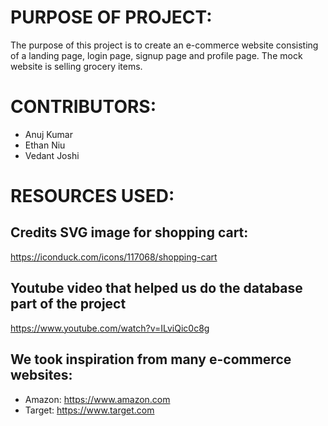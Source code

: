 # PURPOSE OF PROJECT:
The purpose of this project is to create an e-commerce website consisting of a landing page, login page, signup page and profile page. The mock website is selling grocery items.

# CONTRIBUTORS:
- Anuj Kumar
- Ethan Niu
- Vedant Joshi

# RESOURCES USED:

## Credits SVG image for shopping cart: 
https://iconduck.com/icons/117068/shopping-cart
## Youtube video that helped us do the database part of the project 
https://www.youtube.com/watch?v=ILviQic0c8g
## We took inspiration from many e-commerce websites:
- Amazon: https://www.amazon.com
- Target: https://www.target.com